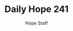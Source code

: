 ---
image: /assets/img/daily-hope-default-artwork.png
title: Daily Hope 241
number: 241
categories:
  - Daily Hope
author: Hope Staff
notes: Daily Hope 241
embed: >-
  <iframe style="border-radius:12px" src="https://open.spotify.com/embed/episode/6ZSeSWVR1X4j0SJMUfIqze?utm_source=generator" width="100%" height="152" frameBorder="0" allowfullscreen="" allow="autoplay; clipboard-write; encrypted-media; fullscreen; picture-in-picture" loading="lazy"></iframe>
---